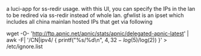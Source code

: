 a luci-app for ss-redir usage. with this UI, you can specify the IPs in the lan to be redired via ss-redir instead of whole lan.
gfwlist is an ipset which includes all china mainlan hosted IPs that get via following

wget -O- 'http://ftp.apnic.net/apnic/stats/apnic/delegated-apnic-latest' | awk -F\| '/CN\|ipv4/ { printf("%s/%d\n", $4, 32-log($5)/log(2)) }' > /etc/ignore.list


